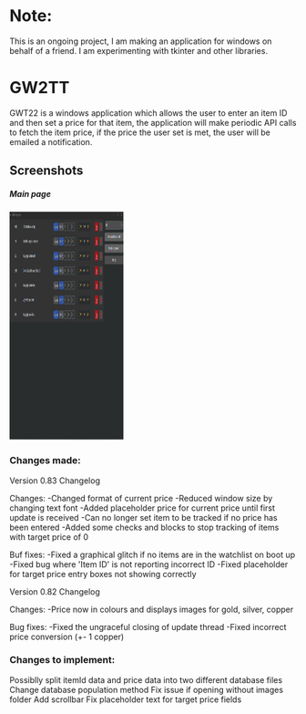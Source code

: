 # Note:
This is an ongoing project, I am making an application for windows on behalf of a friend. I am experimenting with tkinter and other libraries.

# GW2TT
GWT22 is a windows application which allows the user to enter an item ID and then set a price for that item, the application will make periodic API calls to fetch the item price, if the price the user set is met, the user will be emailed a notification.

## Screenshots
<div>
  <h5>Main page</h5>
  <img src="/screenshots/Mainpage.png?raw=true" width="200" height="400"/>
</div>


### Changes made:
Version 0.83 Changelog

Changes:
	-Changed format of current price
	-Reduced window size by changing text font
	-Added placeholder price for current price until first update is received
	-Can no longer set item to be tracked if no price has been entered
	-Added some checks and blocks to stop tracking of items with target price of 0

Buf fixes:
	-Fixed a graphical glitch if no items are in the watchlist on boot up
	-Fixed bug where 'Item ID' is not reporting incorrect ID
	-Fixed placeholder for target price entry boxes not showing correctly

Version 0.82 Changelog

Changes:
	-Price now in colours and displays images for gold, silver, copper

Bug fixes:
	-Fixed the ungraceful closing of update thread
	-Fixed incorrect price conversion (+- 1 copper)


### Changes to implement:
Possiblly split itemId data and price data into two different database files
Change database population method
Fix issue if opening without images folder
Add scrollbar
Fix placeholder text for target price fields
